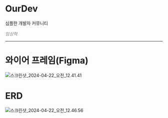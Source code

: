 # OurDev
심플한 개발자 커뮤니티

<em style="color: gray">임상혁</em>

<hr>

# 와이어 프레임(Figma)

![스크린샷_2024-04-22_오전_12.41.41](/uploads/3f3a2d2ea4e3673fae0653446723c8d3/스크린샷_2024-04-22_오전_12.41.41.png)

# ERD
![스크린샷_2024-04-22_오전_12.46.56](/uploads/040e35fd7b13dea6b5f443e7d575d21b/스크린샷_2024-04-22_오전_12.46.56.png)
